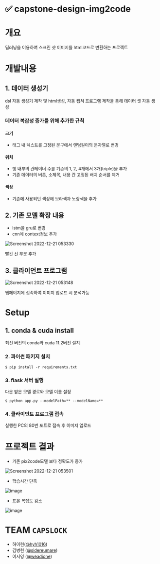 # ✅ capstone-design-img2code

# 개요

딥러닝을 이용하여 스크린 샷 이미지를 html코드로 변환하는 프로젝트

# 개발내용

## 1. 데이터 생성기

dsl 자동 생성기 제작 및 html생성, 자동 캡쳐 프로그램 제작을 통해 데이터 셋 자동 생성

### 데이터 복잡성 증가를 위해 추가한 규칙
#### 크기
- 태그 내 텍스트를 고정된 문구에서 랜덤길이의 문자열로 변경
#### 위치
- 행 내부의 컨테이너 수를 기존의 1, 2, 4개에서 3개(triple)을 추가
- 기존 데이터의 버튼, 소제목, 내용 간 고정된 배치 순서를 제거
#### 색상
- 기존에 사용되던 색상에 보라색과 노랑색을 추가


## 2. 기존 모델 확장 내용

- lstm을 gru로 변경
- cnn에 context정보 추가

![Screenshot 2022-12-21 053330](https://user-images.githubusercontent.com/48210134/208761119-9b608cc9-90b7-466b-be88-81cf246c094a.jpg)

빨간 선 부분 추가


## 3. 클라이언트 프로그램


![Screenshot 2022-12-21 053148](https://user-images.githubusercontent.com/48210134/208760864-e7e8d14c-741c-47f2-a155-d420608328b1.jpg)

웹페이지에 접속하여 이미지 업로드 시 분석가능

# Setup

## 1. conda & cuda install

최신 버전의 conda와 cuda 11.2버전 설치

### 2. 파이썬 패키지 설치

~~~
$ pip install -r requirements.txt
~~~

### 3. flask 서버 실행

다운 받은 모델 경로와 모델 이름 설정

~~~
$ python app.py --modelPath=** --modelName=**
~~~

### 4. 클라이언트 프로그램 접속

실행한 PC의 80번 포트로 접속 후 이미지 업로드


# 프로젝트 결과

- 기존 pix2code모델 보다 정확도가 증가

![Screenshot 2022-12-21 053501](https://user-images.githubusercontent.com/48210134/208761328-51bda2f1-e79a-464e-95f3-52038f807c57.jpg)

- 학습시간 단축

![image](https://user-images.githubusercontent.com/48210134/208761395-aff11a84-cc7c-4d45-bce1-5a0dbd7e12fa.png)

- 표본 복잡도 감소

![image](https://user-images.githubusercontent.com/48210134/208761501-bbe72746-02ec-4ea6-bf30-2faab94f53ea.png)


# TEAM `CAPSLOCK`

- 하이현([@hyh1016](https://github.com/hyh1016))
- 김병현 ([@sidereumare](https://github.com/sidereumare))
- 이서영 ([@weadione](https://github.com/weadione))
